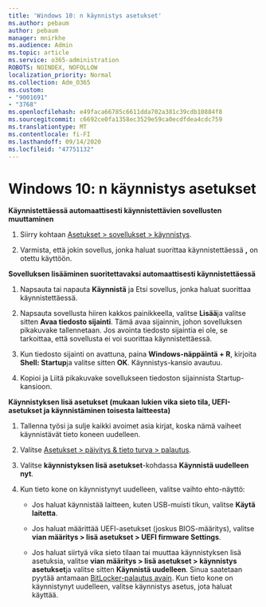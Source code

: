```yaml
---
title: 'Windows 10: n käynnistys asetukset'
ms.author: pebaum
author: pebaum
manager: mnirkhe
ms.audience: Admin
ms.topic: article
ms.service: o365-administration
ROBOTS: NOINDEX, NOFOLLOW
localization_priority: Normal
ms.collection: Adm_O365
ms.custom:
- "9001691"
- "3768"
ms.openlocfilehash: e49faca66785c6611dda702a381c39cdb10884f8
ms.sourcegitcommit: c6692ce0fa1358ec3529e59ca0ecdfdea4cdc759
ms.translationtype: MT
ms.contentlocale: fi-FI
ms.lasthandoff: 09/14/2020
ms.locfileid: "47751132"
---
```

# <a name="startup-settings-in-windows-10"></a>Windows 10: n käynnistys asetukset

**Käynnistettäessä automaattisesti käynnistettävien sovellusten muuttaminen**

1. Siirry kohtaan [Asetukset > sovellukset > käynnistys](ms-settings:startupapps?activationSource=GetHelp).

2. Varmista, että jokin sovellus, jonka haluat suorittaa käynnistettäessä **,** on otettu käyttöön.

**Sovelluksen lisääminen suoritettavaksi automaattisesti käynnistettäessä**

1. Napsauta tai napauta **Käynnistä** ja Etsi sovellus, jonka haluat suorittaa käynnistettäessä.

2. Napsauta sovellusta hiiren kakkos painikkeella, valitse **Lisää**ja valitse sitten **Avaa tiedosto sijainti**. Tämä avaa sijainnin, johon sovelluksen pikakuvake tallennetaan. Jos avointa tiedosto sijaintia ei ole, se tarkoittaa, että sovellusta ei voi suorittaa käynnistettäessä.

3. Kun tiedosto sijainti on avattuna, paina **Windows-näppäintä + R**, kirjoita **Shell: Startup**ja valitse sitten **OK**. Käynnistys-kansio avautuu.

4. Kopioi ja Liitä pikakuvake sovellukseen tiedoston sijainnista Startup-kansioon.

**Käynnistyksen lisä asetukset (mukaan lukien vika sieto tila, UEFI-asetukset ja käynnistäminen toisesta laitteesta)**

1. Tallenna työsi ja sulje kaikki avoimet asia kirjat, koska nämä vaiheet käynnistävät tieto koneen uudelleen.

2. Valitse [Asetukset > päivitys & tieto turva > palautus](ms-settings:recovery?activationSource=GetHelp).

3. Valitse **käynnistyksen lisä asetukset**-kohdassa **Käynnistä uudelleen nyt**. 

4. Kun tieto kone on käynnistynyt uudelleen, valitse vaihto ehto-näyttö:

    - Jos haluat käynnistää laitteen, kuten USB-muisti tikun, valitse **Käytä laitetta**.

    - Jos haluat määrittää UEFI-asetukset (joskus BIOS-määritys), valitse **vian määritys > lisä asetukset > UEFI firmware Settings**. 

    - Jos haluat siirtyä vika sieto tilaan tai muuttaa käynnistyksen lisä asetuksia, valitse **vian määritys > lisä asetukset > käynnistys asetukset**ja valitse sitten **Käynnistä uudelleen**. Sinua saatetaan pyytää antamaan [BitLocker-palautus avain](https://support.microsoft.com/help/4026181/windows-10-find-my-bitlocker-recovery-key). Kun tieto kone on käynnistynyt uudelleen, valitse käynnistys asetus, jota haluat käyttää.